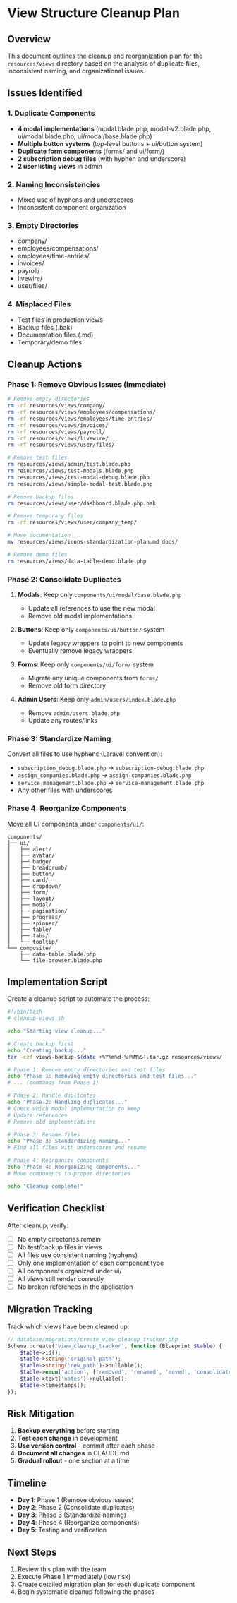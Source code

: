 # View Structure Cleanup Plan

## Overview
This document outlines the cleanup and reorganization plan for the `resources/views` directory based on the analysis of duplicate files, inconsistent naming, and organizational issues.

## Issues Identified

### 1. Duplicate Components
- **4 modal implementations** (modal.blade.php, modal-v2.blade.php, ui/modal.blade.php, ui/modal/base.blade.php)
- **Multiple button systems** (top-level buttons + ui/button system)
- **Duplicate form components** (forms/ and ui/form/)
- **2 subscription debug files** (with hyphen and underscore)
- **2 user listing views** in admin

### 2. Naming Inconsistencies
- Mixed use of hyphens and underscores
- Inconsistent component organization

### 3. Empty Directories
- company/
- employees/compensations/
- employees/time-entries/
- invoices/
- payroll/
- livewire/
- user/files/

### 4. Misplaced Files
- Test files in production views
- Backup files (.bak)
- Documentation files (.md)
- Temporary/demo files

## Cleanup Actions

### Phase 1: Remove Obvious Issues (Immediate)
```bash
# Remove empty directories
rm -rf resources/views/company/
rm -rf resources/views/employees/compensations/
rm -rf resources/views/employees/time-entries/
rm -rf resources/views/invoices/
rm -rf resources/views/payroll/
rm -rf resources/views/livewire/
rm -rf resources/views/user/files/

# Remove test files
rm resources/views/admin/test.blade.php
rm resources/views/test-modals.blade.php
rm resources/views/test-modal-debug.blade.php
rm resources/views/simple-modal-test.blade.php

# Remove backup files
rm resources/views/user/dashboard.blade.php.bak

# Remove temporary files
rm -rf resources/views/user/company_temp/

# Move documentation
mv resources/views/icons-standardization-plan.md docs/

# Remove demo files
rm resources/views/data-table-demo.blade.php
```

### Phase 2: Consolidate Duplicates
1. **Modals**: Keep only `components/ui/modal/base.blade.php`
   - Update all references to use the new modal
   - Remove old modal implementations

2. **Buttons**: Keep only `components/ui/button/` system
   - Update legacy wrappers to point to new components
   - Eventually remove legacy wrappers

3. **Forms**: Keep only `components/ui/form/` system
   - Migrate any unique components from `forms/`
   - Remove old form directory

4. **Admin Users**: Keep only `admin/users/index.blade.php`
   - Remove `admin/users.blade.php`
   - Update any routes/links

### Phase 3: Standardize Naming
Convert all files to use hyphens (Laravel convention):
- `subscription_debug.blade.php` → `subscription-debug.blade.php`
- `assign_companies.blade.php` → `assign-companies.blade.php`
- `service_management.blade.php` → `service-management.blade.php`
- Any other files with underscores

### Phase 4: Reorganize Components
Move all UI components under `components/ui/`:
```
components/
├── ui/
│   ├── alert/
│   ├── avatar/
│   ├── badge/
│   ├── breadcrumb/
│   ├── button/
│   ├── card/
│   ├── dropdown/
│   ├── form/
│   ├── layout/
│   ├── modal/
│   ├── pagination/
│   ├── progress/
│   ├── spinner/
│   ├── table/
│   ├── tabs/
│   └── tooltip/
└── composite/
    ├── data-table.blade.php
    └── file-browser.blade.php
```

## Implementation Script

Create a cleanup script to automate the process:

```bash
#!/bin/bash
# cleanup-views.sh

echo "Starting view cleanup..."

# Create backup first
echo "Creating backup..."
tar -czf views-backup-$(date +%Y%m%d-%H%M%S).tar.gz resources/views/

# Phase 1: Remove empty directories and test files
echo "Phase 1: Removing empty directories and test files..."
# ... (commands from Phase 1)

# Phase 2: Handle duplicates
echo "Phase 2: Handling duplicates..."
# Check which modal implementation to keep
# Update references
# Remove old implementations

# Phase 3: Rename files
echo "Phase 3: Standardizing naming..."
# Find all files with underscores and rename

# Phase 4: Reorganize components
echo "Phase 4: Reorganizing components..."
# Move components to proper directories

echo "Cleanup complete!"
```

## Verification Checklist

After cleanup, verify:
- [ ] No empty directories remain
- [ ] No test/backup files in views
- [ ] All files use consistent naming (hyphens)
- [ ] Only one implementation of each component type
- [ ] All components organized under ui/
- [ ] All views still render correctly
- [ ] No broken references in the application

## Migration Tracking

Track which views have been cleaned up:
```php
// database/migrations/create_view_cleanup_tracker.php
Schema::create('view_cleanup_tracker', function (Blueprint $table) {
    $table->id();
    $table->string('original_path');
    $table->string('new_path')->nullable();
    $table->enum('action', ['removed', 'renamed', 'moved', 'consolidated']);
    $table->text('notes')->nullable();
    $table->timestamps();
});
```

## Risk Mitigation

1. **Backup everything** before starting
2. **Test each change** in development
3. **Use version control** - commit after each phase
4. **Document all changes** in CLAUDE.md
5. **Gradual rollout** - one section at a time

## Timeline

- **Day 1**: Phase 1 (Remove obvious issues)
- **Day 2**: Phase 2 (Consolidate duplicates)
- **Day 3**: Phase 3 (Standardize naming)
- **Day 4**: Phase 4 (Reorganize components)
- **Day 5**: Testing and verification

## Next Steps

1. Review this plan with the team
2. Execute Phase 1 immediately (low risk)
3. Create detailed migration plan for each duplicate component
4. Begin systematic cleanup following the phases